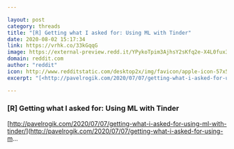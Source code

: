 ```yaml
---

layout: post
category: threads
title: "[R] Getting what I asked for: Using ML with Tinder"
date: 2020-08-02 15:17:34
link: https://vrhk.co/33kGqqG
image: https://external-preview.redd.it/YPykoTpim3AjhsY2sKfq2e-X4L0fux3O8-OQ2mJpR0k.jpg?width=1024&height=536.12565445&auto=webp&crop=1024:536.12565445,smart&s=801a294ceb48c60dc8df9b79103b41e74d88f48b
domain: reddit.com
author: "reddit"
icon: http://www.redditstatic.com/desktop2x/img/favicon/apple-icon-57x57.png
excerpt: "[<http://pavelrogik.com/2020/07/07/getting-what-i-asked-for-using-ml-with-tinder/>](<http://pavelrogik.com/2020/07/07/getting-what-i-asked-for-using-m>..."

---
```


### [R] Getting what I asked for: Using ML with Tinder

[<http://pavelrogik.com/2020/07/07/getting-what-i-asked-for-using-ml-with-tinder/>](<http://pavelrogik.com/2020/07/07/getting-what-i-asked-for-using-m>...